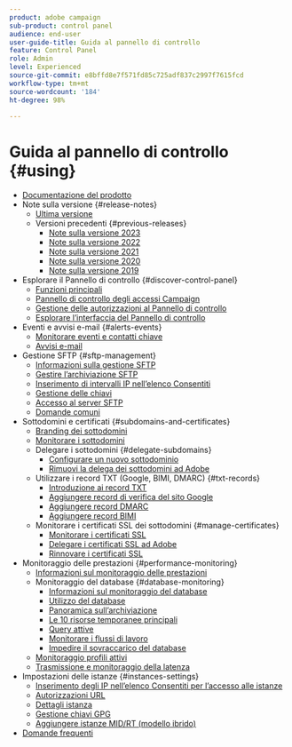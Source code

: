 ```yaml
---
product: adobe campaign
sub-product: control panel
audience: end-user
user-guide-title: Guida al pannello di controllo
feature: Control Panel
role: Admin
level: Experienced
source-git-commit: e8bffd8e7f571fd85c725adf837c2997f7615fcd
workflow-type: tm+mt
source-wordcount: '184'
ht-degree: 98%

---
```



# Guida al pannello di controllo {#using}

+ [Documentazione del prodotto](control-panel-home.md)
+ Note sulla versione {#release-notes}
   + [Ultima versione](rn/release-notes.md)
   + Versioni precedenti {#previous-releases}
      + [Note sulla versione 2023](rn/release-notes-2023.md)
      + [Note sulla versione 2022](rn/release-notes-2022.md)
      + [Note sulla versione 2021](rn/release-notes-2021.md)
      + [Note sulla versione 2020](rn/release-notes-2020.md)
      + [Note sulla versione 2019](rn/release-notes-2019.md)
+ Esplorare il Pannello di controllo {#discover-control-panel}
   + [Funzioni principali](discover/using/key-features.md)
   + [Pannello di controllo degli accessi Campaign](discover/using/accessing-control-panel.md)
   + [Gestione delle autorizzazioni al Pannello di controllo](discover/using/managing-permissions.md)
   + [Esplorare l’interfaccia del Pannello di controllo](discover/using/discovering-the-interface.md)
+ Eventi e avvisi e-mail {#alerts-events}
   + [Monitorare eventi e contatti chiave](service-events/service-events.md)
   + [Avvisi e-mail](performance-monitoring/using/email-alerting.md)
+ Gestione SFTP {#sftp-management}
   + [Informazioni sulla gestione SFTP](sftp/using/about-sftp-management.md)
   + [Gestire l’archiviazione SFTP](sftp/using/sftp-storage-management.md)
   + [Inserimento di intervalli IP nell’elenco Consentiti](sftp/using/ip-range-allow-listing.md)
   + [Gestione delle chiavi](sftp/using/key-management.md)
   + [Accesso al server SFTP](sftp/using/logging-into-sftp-server.md)
   + [Domande comuni](sftp/using/common-questions.md)
+ Sottodomini e certificati {#subdomains-and-certificates}
   + [Branding dei sottodomini](subdomains-certificates/using/subdomains-branding.md)
   + [Monitorare i sottodomini](subdomains-certificates/using/monitoring-subdomains.md)
   + Delegare i sottodomini {#delegate-subdomains}
      + [Configurare un nuovo sottodominio](subdomains-certificates/using/setting-up-new-subdomain.md)
      + [Rimuovi la delega dei sottodomini ad Adobe](subdomains-certificates/using/remove-delegated-subdomains.md)
   + Utilizzare i record TXT (Google, BIMI, DMARC) {#txt-records}
      + [Introduzione ai record TXT](subdomains-certificates/using/gs-txt-records.md)
      + [Aggiungere record di verifica del sito Google](subdomains-certificates/using/managing-txt-records.md)
      + [Aggiungere record DMARC](subdomains-certificates/using/dmarc.md)
      + [Aggiungere record BIMI](subdomains-certificates/using/bimi.md)
   + Monitorare i certificati SSL dei sottodomini {#manage-certificates}
      + [Monitorare i certificati SSL](subdomains-certificates/using/monitoring-ssl-certificates.md)
      + [Delegare i certificati SSL ad Adobe](subdomains-certificates/using/delegate-ssl.md)
      + [Rinnovare i certificati SSL](subdomains-certificates/using/renewing-subdomain-certificate.md)
+ Monitoraggio delle prestazioni {#performance-monitoring}
   + [Informazioni sul monitoraggio delle prestazioni](performance-monitoring/using/about-performance-monitoring.md)
   + Monitoraggio del database {#database-monitoring}
      + [Informazioni sul monitoraggio del database](performance-monitoring/using/database-monitoring.md)
      + [Utilizzo del database](performance-monitoring/using/database-utilization.md)
      + [Panoramica sull’archiviazione](performance-monitoring/using/database-storage-overview.md)
      + [Le 10 risorse temporanee principali](performance-monitoring/using/database-top-ten-resources.md)
      + [Query attive](performance-monitoring/using/database-active-queries.md)
      + [Monitorare i flussi di lavoro](performance-monitoring/using/workflow-monitoring.md)
      + [Impedire il sovraccarico del database](performance-monitoring/using/database-preventing-overload.md)
   + [Monitoraggio profili attivi](performance-monitoring/using/active-profiles-monitoring.md)
   + [Trasmissione e monitoraggio della latenza](performance-monitoring/using/throughputs-latencies.md)
+ Impostazioni delle istanze {#instances-settings}
   + [Inserimento degli IP nell’elenco Consentiti per l’accesso alle istanze](instances-settings/using/ip-allow-listing-instance-access.md)
   + [Autorizzazioni URL](instances-settings/using/url-permissions.md)
   + [Dettagli istanza](instances-settings/using/instance-details.md)
   + [Gestione chiavi GPG](instances-settings/using/gpg-keys-management.md)
   + [Aggiungere istanze MID/RT (modello ibrido)](instances-settings/using/external-accounts.md)
+ [Domande frequenti](faq.md)
